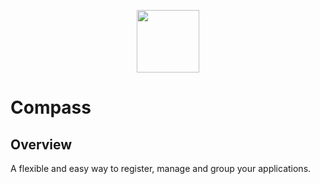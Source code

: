 <p align="center">
 <img src="https://raw.githubusercontent.com/PK85/compass/logoupdate/logo.png" width="100">
</p>

# Compass

## Overview
A flexible and easy way to register, manage and group your applications.
